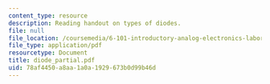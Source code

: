 ```yaml
---
content_type: resource
description: Reading handout on types of diodes.
file: null
file_location: /coursemedia/6-101-introductory-analog-electronics-laboratory-spring-2007/78af4450a8aa1a0a1929673b0d99b46d_diode_partial.pdf
file_type: application/pdf
resourcetype: Document
title: diode_partial.pdf
uid: 78af4450-a8aa-1a0a-1929-673b0d99b46d
---
```

